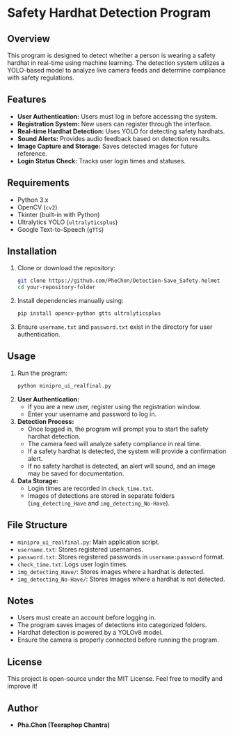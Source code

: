 # Safety Hardhat Detection Program

## Overview
This program is designed to detect whether a person is wearing a safety hardhat in real-time using machine learning. The detection system utilizes a YOLO-based model to analyze live camera feeds and determine compliance with safety regulations.

## Features
- **User Authentication:** Users must log in before accessing the system.
- **Registration System:** New users can register through the interface.
- **Real-time Hardhat Detection:** Uses YOLO for detecting safety hardhats.
- **Sound Alerts:** Provides audio feedback based on detection results.
- **Image Capture and Storage:** Saves detected images for future reference.
- **Login Status Check:** Tracks user login times and statuses.

## Requirements
- Python 3.x
- OpenCV (`cv2`)
- Tkinter (built-in with Python)
- Ultralytics YOLO (`ultralyticsplus`)
- Google Text-to-Speech (`gTTS`)

## Installation
1. Clone or download the repository:
   ```sh
   git clone https://github.com/PheChon/Detection-Save_Safety.helmet
   cd your-repository-folder
   ```
2. Install dependencies manually using:
   ```sh
   pip install opencv-python gtts ultralyticsplus
   ```
3. Ensure `username.txt` and `password.txt` exist in the directory for user authentication.

## Usage
1. Run the program:
   ```sh
   python minipro_ui_realfinal.py
   ```
2. **User Authentication:**
   - If you are a new user, register using the registration window.
   - Enter your username and password to log in.
3. **Detection Process:**
   - Once logged in, the program will prompt you to start the safety hardhat detection.
   - The camera feed will analyze safety compliance in real time.
   - If a safety hardhat is detected, the system will provide a confirmation alert.
   - If no safety hardhat is detected, an alert will sound, and an image may be saved for documentation.
4. **Data Storage:**
   - Login times are recorded in `check_time.txt`.
   - Images of detections are stored in separate folders (`img_detecting_Have` and `img_detecting_No-Have`).

## File Structure
- `minipro_ui_realfinal.py`: Main application script.
- `username.txt`: Stores registered usernames.
- `password.txt`: Stores registered passwords in `username:password` format.
- `check_time.txt`: Logs user login times.
- `img_detecting_Have/`: Stores images where a hardhat is detected.
- `img_detecting_No-Have/`: Stores images where a hardhat is not detected.

## Notes
- Users must create an account before logging in.
- The program saves images of detections into categorized folders.
- Hardhat detection is powered by a YOLOv8 model.
- Ensure the camera is properly connected before running the program.

## License
This project is open-source under the MIT License. Feel free to modify and improve it!

## Author
- **Pha.Chon (Teeraphop Chantra)**